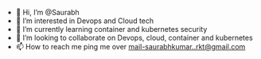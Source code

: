 - 👋 Hi, I’m @Saurabh
- 👀 I’m interested in Devops and Cloud tech 
- 🌱 I’m currently learning container and kubernetes security 
- 💞️ I’m looking to collaborate on Devops, cloud, container and kubernetes
- 📫 How to reach me ping me over mail-saurabhkumar..rkt@gmail.com 

<!---
Saurabh-LPU/Saurabh-LPU is a ✨ special ✨ repository because its `README.md` (this file) appears on your GitHub profile.
You can click the Preview link to take a look at your changes.
--->
